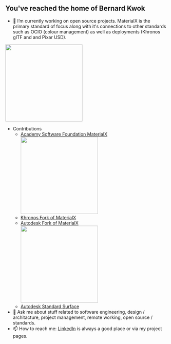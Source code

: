 ## You've reached the home of Bernard Kwok

- 🔭 I’m currently working on open source projects. MaterialX is the primary standard of focus along with
it's connections to other standards such as OCIO (colour management) as well as deployments (Khronos glTF and and Pixar USD).<br>
<image src="https://user-images.githubusercontent.com/49369885/154345930-066155a6-4ea4-4abc-92cb-5ffca11a8754.png" height="240" />
  
- Contributions 
   - [Academy Software Foundation MaterialX](https://github.com/materialx/MaterialX/graphs/contributors)<br>
     <image src="https://user-images.githubusercontent.com/49369885/154345759-ea2688be-4974-414a-875d-e1721b6b5dc8.png" height="240" />
   - [Khronos Fork of MaterialX](https://github.com/KhronosGroup/MaterialX)
   - [Autodesk Fork of MaterialX](https://github.com/autodesk-forks/MaterialX/graphs/contributors)<br>
     <image src="https://user-images.githubusercontent.com/49369885/154345606-f2dd58eb-8372-4583-b74f-941ce2f79364.png" height="240" /> 
   - [Autodesk Standard Surface](https://github.com/Autodesk/standard-surface/graphs/contributors)
-  💬 Ask me about stuff related to software engineering, design / architacture, project management, remote working, open source / standards. 
- 📫 How to reach me: [LinkedIn](https://www.linkedin.com/in/bernard-cb-kwok/) is always a good place or via my project pages. 
